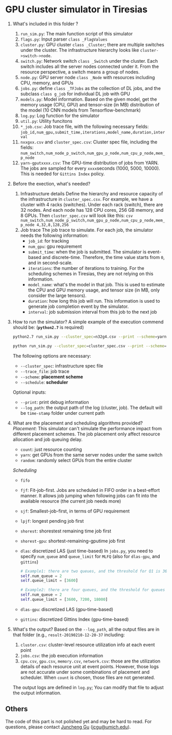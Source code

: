 # GPU cluster simulator in Tiresias

1. What's included in this folder ?

   1. `run_sim.py`: The main function script of this simulator
   2. `flags.py`: Input parser `class _FlagValues`
   3. `cluster.py`: GPU cluster `class _Cluster`; there are multiple switches under the cluster. The infrastructure hierarchy looks like `cluster->switch->node`.
   4. `switch.py`: Network switch `class _Switch` under the cluster. Each switch includes all the server nodes connected under it. From the resource perspective, a switch means a group of nodes.
   5. `node.py`: GPU server node `class _Node` with resources including CPU, memory, and GPUs
   6. `jobs.py`: define `class _TFJobs` as the collection of DL jobs, and the subclass `class g_job` for individual DL job with GPU
   7. `models.py`: Model information. Based on the given model, get the memory usage (CPU, GPU) and tensor-size (in MB) distribution of the model (10 CNN models from Tensorflow-benchmark)
   8. `log.py`: Log function for the simulator
   9. `util.py`: Utility funcitons
   10. `*_job.csv`: Job trace file, with the following necessary fields: `job_id,num_gpu,submit_time,iterations,model_name,duration,interval`
   11. `nxxgxx.csv` and `cluster_spec.csv`: Cluster spec file, including the fields: `num_switch,num_node_p_switch,num_gpu_p_node,num_cpu_p_node,mem_p_node`
   12. `yarn-gputxxxx.csv`: The GPU-time distribution of jobs from YARN. The jobs are sampled for every `xxxx`seconds (1000, 5000, 10000). This is needed for `Gittins Index` policy.

2. Before the exection, what's needed?

   1. Infrastructure details
      Define the hierarchy and resource capacity of the infrastructure in `cluster_spec.csv`. For example, we have a cluster with 4 racks (switches). Under each rack (switch), there are 32 nodes. And each node has 128 CPU cores, 256 GB memory, and 8 GPUs. Then `cluster_spec.csv` will look like this:
      `csv
    num_switch,num_node_p_switch,num_gpu_p_node,num_cpu_p_node,mem_p_node
    4,32,8,128,256
    `
   2. Job trace
      The job trace to simulate. For each job, the simulator needs the following information:
      - `job_id`: for tracking
      - `num_gpu`: gpu requirement
      - `submit_time`: when the job is submitted. The simulator is event-based and discrete-time. Therefore, the time value starts from `0`, and in second-scale.
      - `iterations`: the number of iterations to training. For the scheduling schemes in Tiresias, they are not relying on this information.
      - `model_name`: what's the model in that job. This is used to estimate the CPU and GPU memory usage, and tensor size (in MB, only consider the large tensors).
      - `duration`: how long this job will run. This information is used to generate job completion event by the simulator.
      - `interval`: job submission interval from this job to the next job

3. How to run the simulator?
   A simple example of the execution commend should be: (**`python2.7`** is required)

   ```bash
   python2.7 run_sim.py --cluster_spec=n32g4.csv --print --scheme=yarn --trace_file=480_job.csv --schedule=dlas --log_path=test_1
   ```

   ```bash
   python run_sim.py --cluster_spec=cluster_spec.csv --print --scheme=yarn --trace_file=60_job.csv --schedule=dlas --log_path=test_1
   ```

   The following options are necessary:

   - `--cluster_spec`: infrastructure spec file
   - `--trace_file`: job trace
   - `--scheme`: **placement scheme**
   - `--schedule`: **scheduler**

   Optional inputs:

   - `--print`: print debug information
   - `--log_path`: the output path of the log (cluster, job). The default will be `time-stamp` folder under current path

4. What are the placement and scheduling algorithms provided?
   _Placement_: This simulator can't simulate the performance impact from different placement schemes. The job placement only affect resource allocation and job queuing delay.

   - `count`: just resource counting
   - `yarn`: get GPUs from the same server nodes under the same switch
   - `random`: randomly select GPUs from the entire cluster

   _Scheduling_

   - `fifo`
   - `fjf`: Fit-job-first. Jobs are scheduled in FIFO order in a best-effort manner. It allows job jumping when following jobs can fit into the available resource (the current job needs more)
   - `sjf`: Smallest-job-first, in terms of GPU requirement
   - `lpjf`: longest pending job first
   - `shorest`: shorestest remaining time job first
   - `shorest-gpu`: shortest-remaining-gputime job first
   - `dlas`: discretized LAS (just time-based)
     In `jobs.py`, you need to specify `num_queue` and `queue_limit` for `MLFQ` (also for `dlas-gpu`, and `gittins`)

     ```python
     # Example1: there are two queues, and the threshold for Q1 is 3600 seconds
     self.num_queue = 2
     self.queue_limit = [3600]

     # Example2: there are four queues, and the threshold for queues is 3600, 7200, 18000 seconds
     self.num_queue = 2
     self.queue_limit = [3600, 7200, 18000]
     ```

   - `dlas-gpu`: discretized LAS (gpu-time-based)
   - `gittins`: discretized Gittins Index (gpu-time-based)

5. What's the output?
   Based on the `--log_path`, all the output files are in that folder (e.g., `result-20190210-12-20-37` including:

   1. `cluster.csv`: cluster-level resource utilization info at each event point
   2. `jobs.csv`: the job execution information
   3. `cpu.csv`, `gpu.csv`, `memory.csv`, `network.csv`: those are the utilization details of each resource unit at event points. However, those logs are not accurate under some combinations of placement and scheduler. When `count` is chosen, those files are not generated.

   The output logs are defined in `log.py`; You can modify that file to adjust the output information.

## Others

The code of this part is not polished yet and may be hard to read. For questions, please contact [Juncheng Gu](http://web.eecs.umich.edu/~jcgu/) (jcgu@umich.edu).
